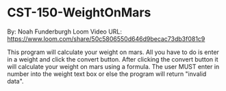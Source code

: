 # CST-150-WeightOnMars
By: Noah Funderburgh
Loom Video URL: https://www.loom.com/share/50c5806550d646d9becac73db3f081c9

This program will calculate your weight on mars. All you have to do is enter in a weight and
click the convert button. After clicking the convert button it will calculate your weight 
on mars using a formula. The user MUST enter in number into the weight text box or else the
program will return "invalid data".
